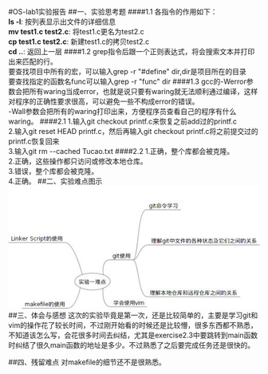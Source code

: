 #OS-lab1实验报告
##一、实验思考题
####1.1
各指令的作用如下：  
**ls -l**:	按列表显示出文件的详细信息  
**mv test1.c test2.c**:	将test1.c更名为test2.c  
**cp test1.c test2.c**:	新建test1.c的拷贝test2.c  
**cd ..**:	返回上一层
####1.2
grep指令后跟一个正则表达式，将会搜索文本并打印出来匹配的行。  
要查找项目中所有的宏，可以输入grep -r "#define" dir,dir是项目所在的目录  
要查找指定的函数名func可以输入grep -r "func" dir
####1.3
gcc的-Werror参数会把所有waring当成error，也就是说只要有waring就无法顺利通过编译，这样对程序的正确性要求很高，可以避免一些不构成error的错误。  
-Wall参数会把所有的waring打印出来，方便程序员查看自己的程序有什么waring。
####2.1
1.输入git checkout printf.c来恢复之前add过的printf.c  
2.输入git reset HEAD printf.c，然后再输入git checkout printf.c将之前提交过的printf.c恢复回来  
3.输入git rm --cached Tucao.txt
####2.2
1.正确，整个库都会被克隆。  
2.正确，这些操作都只访问或修改本地仓库。  
3.错误，整个库都会被克隆。  
4.正确。
##二、实验难点图示
![难点图示](./src/g1.jpeg)
##三、体会与感想
这次的实验毕竟是第一次，还是比较简单的，主要是学习git和vim的操作花了较长时间，不过刚开始看的时候还是比较懵，很多东西都不熟悉，不知道该怎么写，会花很多时间去纠结，尤其是exercise2.3中要跳转到main函数时纠结了很久main函数的地址是多少。不过熟悉了之后要完成任务还是很快的。

##四、残留难点
对makefile的细节还不是很熟悉。